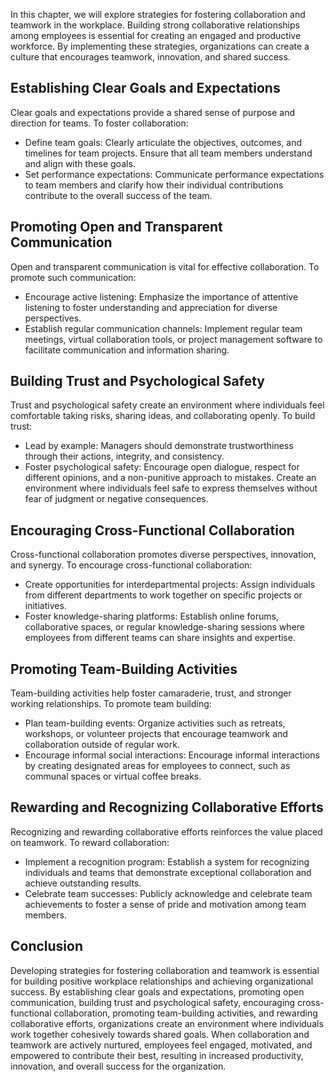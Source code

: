 
In this chapter, we will explore strategies for fostering collaboration and teamwork in the workplace. Building strong collaborative relationships among employees is essential for creating an engaged and productive workforce. By implementing these strategies, organizations can create a culture that encourages teamwork, innovation, and shared success.

**Establishing Clear Goals and Expectations**
---------------------------------------------

Clear goals and expectations provide a shared sense of purpose and direction for teams. To foster collaboration:

* Define team goals: Clearly articulate the objectives, outcomes, and timelines for team projects. Ensure that all team members understand and align with these goals.
* Set performance expectations: Communicate performance expectations to team members and clarify how their individual contributions contribute to the overall success of the team.

**Promoting Open and Transparent Communication**
------------------------------------------------

Open and transparent communication is vital for effective collaboration. To promote such communication:

* Encourage active listening: Emphasize the importance of attentive listening to foster understanding and appreciation for diverse perspectives.
* Establish regular communication channels: Implement regular team meetings, virtual collaboration tools, or project management software to facilitate communication and information sharing.

**Building Trust and Psychological Safety**
-------------------------------------------

Trust and psychological safety create an environment where individuals feel comfortable taking risks, sharing ideas, and collaborating openly. To build trust:

* Lead by example: Managers should demonstrate trustworthiness through their actions, integrity, and consistency.
* Foster psychological safety: Encourage open dialogue, respect for different opinions, and a non-punitive approach to mistakes. Create an environment where individuals feel safe to express themselves without fear of judgment or negative consequences.

**Encouraging Cross-Functional Collaboration**
----------------------------------------------

Cross-functional collaboration promotes diverse perspectives, innovation, and synergy. To encourage cross-functional collaboration:

* Create opportunities for interdepartmental projects: Assign individuals from different departments to work together on specific projects or initiatives.
* Foster knowledge-sharing platforms: Establish online forums, collaborative spaces, or regular knowledge-sharing sessions where employees from different teams can share insights and expertise.

**Promoting Team-Building Activities**
--------------------------------------

Team-building activities help foster camaraderie, trust, and stronger working relationships. To promote team building:

* Plan team-building events: Organize activities such as retreats, workshops, or volunteer projects that encourage teamwork and collaboration outside of regular work.
* Encourage informal social interactions: Encourage informal interactions by creating designated areas for employees to connect, such as communal spaces or virtual coffee breaks.

**Rewarding and Recognizing Collaborative Efforts**
---------------------------------------------------

Recognizing and rewarding collaborative efforts reinforces the value placed on teamwork. To reward collaboration:

* Implement a recognition program: Establish a system for recognizing individuals and teams that demonstrate exceptional collaboration and achieve outstanding results.
* Celebrate team successes: Publicly acknowledge and celebrate team achievements to foster a sense of pride and motivation among team members.

**Conclusion**
--------------

Developing strategies for fostering collaboration and teamwork is essential for building positive workplace relationships and achieving organizational success. By establishing clear goals and expectations, promoting open communication, building trust and psychological safety, encouraging cross-functional collaboration, promoting team-building activities, and rewarding collaborative efforts, organizations create an environment where individuals work together cohesively towards shared goals. When collaboration and teamwork are actively nurtured, employees feel engaged, motivated, and empowered to contribute their best, resulting in increased productivity, innovation, and overall success for the organization.

